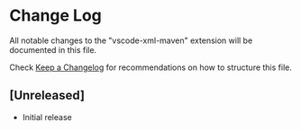 # Change Log

All notable changes to the "vscode-xml-maven" extension will be documented in this file.

Check [Keep a Changelog](http://keepachangelog.com/) for recommendations on how to structure this file.

## [Unreleased]

- Initial release